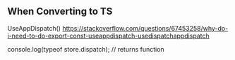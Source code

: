 ## When Converting to TS

UseAppDispatch()
https://stackoverflow.com/questions/67453258/why-do-i-need-to-do-export-const-useappdispatch-usedispatchappdispatch

console.log(typeof store.dispatch);
// returns function